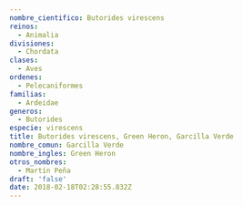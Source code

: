 ```yaml
---
nombre_cientifico: Butorides virescens
reinos:
  - Animalia
divisiones:
  - Chordata
clases:
  - Aves
ordenes:
  - Pelecaniformes
familias:
  - Ardeidae
generos:
  - Butorides
especie: virescens
title: Butorides virescens, Green Heron, Garcilla Verde
nombre_comun: Garcilla Verde
nombre_ingles: Green Heron
otros_nombres:
  - Martín Peña
draft: 'false'
date: 2018-02-18T02:28:55.832Z
---
```



